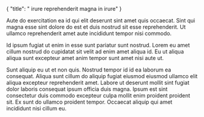 {
  "title": " irure reprehenderit magna in irure"
}

Aute do exercitation ea id qui elit deserunt sint amet quis occaecat. Sint qui magna esse sint dolore do est et duis nostrud sit esse reprehenderit. Ut ullamco reprehenderit amet aute incididunt tempor nisi commodo.

Id ipsum fugiat ut enim in esse sunt pariatur sunt nostrud. Lorem eu amet cillum nostrud do cupidatat sit velit ad enim amet aliqua id. Eu ut aliqua aliqua sunt excepteur amet anim tempor sunt amet nisi aute ut.

Sunt aliquip eu ut et non quis. Nostrud tempor id id ea laborum ea consequat. Aliqua sunt cillum do aliquip fugiat eiusmod eiusmod ullamco elit aliqua excepteur reprehenderit amet. Labore ut deserunt mollit sint fugiat dolor laboris consequat ipsum officia duis magna. Ipsum est sint consectetur duis commodo excepteur culpa mollit enim proident proident sit. Ex sunt do ullamco proident tempor. Occaecat aliquip qui amet incididunt nisi cillum eu.